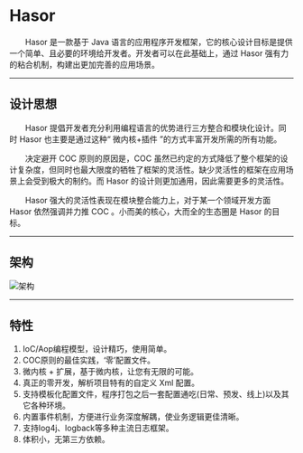 # Hasor

&emsp;&emsp;Hasor 是一款基于 Java  语言的应用程序开发框架，它的核心设计目标是提供一个简单、且必要的环境给开发者。开发者可以在此基础上，通过 Hasor 强有力的粘合机制，构建出更加完善的应用场景。

----------
## 设计思想
&emsp;&emsp;Hasor 提倡开发者充分利用编程语言的优势进行三方整合和模块化设计。同时 Hasor 也主要是通过这种“ 微内核+插件 ”的方式丰富开发所需的所有功能。

&emsp;&emsp;决定避开 COC 原则的原因是，COC 虽然已约定的方式降低了整个框架的设计复杂度，但同时也最大限度的牺牲了框架的灵活性。缺少灵活性的框架在应用场景上会受到极大的制约。而 Hasor 的设计则更加通用，因此需要更多的灵活性。

&emsp;&emsp;Hasor 强大的灵活性表现在模块整合能力上，对于某一个领域开发方面 Hasor 依然强调并力推 COC 。小而美的核心，大而全的生态圈是 Hasor 的目标。

----------
## 架构
![架构](http://files.hasor.net/resources/185946_9TWV_1166271.png "架构")

----------
## 特性
01. IoC/Aop编程模型，设计精巧，使用简单。
02. COC原则的最佳实践，‘零’配置文件。
03. 微内核 + 扩展，基于微内核，让您有无限的可能。
04. 真正的零开发，解析项目特有的自定义 Xml 配置。
05. 支持模板化配置文件，程序打包之后一套配置通吃(日常、预发、线上)以及其它各种环境。
06. 内置事件机制，方便进行业务深度解耦，使业务逻辑更佳清晰。
07. 支持log4j、logback等多种主流日志框架。
08. 体积小，无第三方依赖。